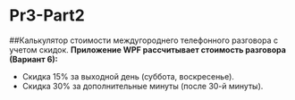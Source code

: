 # Pr3-Part2
##Калькулятор стоимости междугороднего телефонного разговора с учетом скидок.
**Приложение WPF рассчитывает стоимость разговора (Вариант 6):**
- Скидка 15% за выходной день (суббота, воскресенье).
- Скидка 30% за дополнительные минуты (после 30-й минуты).
